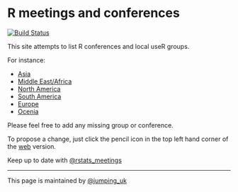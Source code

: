 # R meetings and conferences
[![Build Status](https://travis-ci.org/jumpingrivers/meetingsR.png?branch=master)](https://travis-ci.org/jumpingrivers/meetingsR) 

This site attempts to list R conferences and local useR groups. 

For instance:
 - [Asia](https://github.com/jumpingrivers/meetingsR/blob/master/02_useR_groups_asia.Rmd)
 - [Middle East/Africa](https://github.com/jumpingrivers/meetingsR/blob/master/02_useR_groups_middle_east_africa.Rmd)
 - [North America](https://github.com/jumpingrivers/meetingsR/blob/master/02_useR_groups_north_america.Rmd)
 - [South America](https://github.com/jumpingrivers/meetingsR/blob/master/02_useR_groups_south_america.Rmd)
 - [Europe](https://github.com/jumpingrivers/meetingsR/blob/master/02_useR_groups_europe.Rmd)
 - [Ocenia](https://github.com/jumpingrivers/meetingsR/blob/master/02_useR_groups_ocenia.Rmd)

Please feel free to add any missing group or conference. 

To propose a change, just click the pencil icon in the top left hand corner of the [web](https://jumpingrivers.github.io/meetingsR/) 
version.

Keep up to date with [\@rstats_meetings](https://twitter.com/rstats_meetings) 

---

This page is maintained by [\@jumping_uk](https://twitter.com/jumping_uk) 

